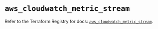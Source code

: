 # `aws_cloudwatch_metric_stream`

Refer to the Terraform Registry for docs: [`aws_cloudwatch_metric_stream`](https://registry.terraform.io/providers/hashicorp/aws/5.78.0/docs/resources/cloudwatch_metric_stream).
